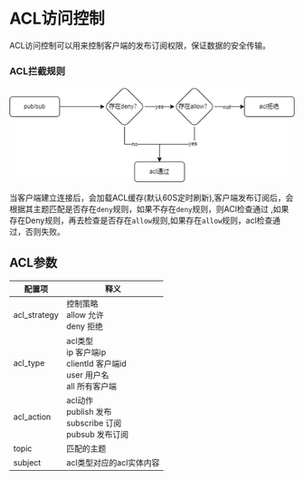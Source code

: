 # ACL访问控制

ACL访问控制可以用来控制客户端的发布订阅权限，保证数据的安全传输。

### ACL拦截规则
![acl.png](../../../assets/images/acl/acl.png)


当客户端建立连接后，会加载ACL缓存(默认60S定时刷新),客户端发布订阅后，会根据其主题匹配是否存在`deny`规则，如果不存在`deny`规则，则ACl检查通过
,如果存在Deny规则，再去检查是否存在`allow`规则,如果存在`allow`规则，acl检查通过，否则失败。


## ACL参数


| **配置项** | **释义**                                                                     |
|---------|----------------------------------------------------------------------------|
| acl_strategy   | 控制策略 <br/>  allow 允许 <br/>  deny 拒绝                                        |
| acl_type     | acl类型 <br/>  ip 客户端ip <br/>  clientId 客户端id <br/> user 用户名 <br/> all 所有客户端 |
| acl_action    | acl动作 <br/> publish 发布 <br/> subscribe 订阅    <br/> pubsub 发布订阅             |
| topic  | 匹配的主题                                                                      |
| subject  | acl类型对应的acl实体内容                                                            |